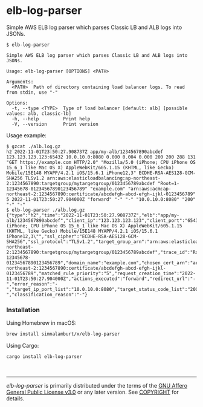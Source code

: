elb-log-parser
========
Simple AWS ELB log parser which parses Classic LB and ALB logs into JSONs.

```console
$ elb-log-parser

Simple AWS ELB log parser which parses Classic LB and ALB logs into JSONs.

Usage: elb-log-parser [OPTIONS] <PATH>

Arguments:
  <PATH>  Path of directory containing load balancer logs. To read from stdin, use "-"

Options:
  -t, --type <TYPE>  Type of load balancer [default: alb] [possible values: alb, classic-lb]
  -h, --help         Print help
  -V, --version      Print version
```

Usage example:

```console
$ gzcat ./alb.log.gz
h2 2022-11-01T23:50:27.908737Z app/my-alb/1234567890abcdef 123.123.123.123:65432 10.0.10.0:8080 0.000 0.004 0.000 200 200 288 131 "GET https://example.com HTTP/2.0" "Mozilla/5.0 (iPhone; CPU iPhone OS 15_6_1 like Mac OS X) AppleWebKit/605.1.15 (KHTML, like Gecko) Mobile/15E148 MYAPP/4.2.1 iOS/15.6.1 iPhone12,3" ECDHE-RSA-AES128-GCM-SHA256 TLSv1.2 arn:aws:elasticloadbalancing:ap-northeast-2:1234567890:targetgroup/mytargetgroup/0123456789abcdef "Root=1-12345678-01234567890123456789" "example.com" "arn:aws:acm:ap-northeast-2:1234567890:certificate/abcdefgh-abcd-efgh-ijkl-0123456789" 5 2022-11-01T23:50:27.904000Z "forward" "-" "-" "10.0.10.0:8080" "200" "-" "-"
$ elb-log-parser ./alb.log.gz
{"type":"h2","time":"2022-11-01T23:50:27.908737Z","elb":"app/my-alb/1234567890abcdef","client_ip":"123.123.123.123","client_port":"65432","target_ip_port":"10.0.10.0:8080","request_processing_time":"0.000","target_processing_time":"0.004","response_processing_time":"0.000","elb_status_code":"200","target_status_code":"200","received_bytes":"288","sent_bytes":"131","http_method":"GET","url":"https://example.com","http_version":"HTTP/2.0","user_agent":"\"Mozilla/5.0 (iPhone; CPU iPhone OS 15_6_1 like Mac OS X) AppleWebKit/605.1.15 (KHTML, like Gecko) Mobile/15E148 MYAPP/4.2.1 iOS/15.6.1 iPhone12,3\"","ssl_cipher":"ECDHE-RSA-AES128-GCM-SHA256","ssl_protocol":"TLSv1.2","target_group_arn":"arn:aws:elasticloadbalancing:ap-northeast-2:1234567890:targetgroup/mytargetgroup/0123456789abcdef","trace_id":"Root=1-12345678-01234567890123456789","domain_name":"example.com","chosen_cert_arn":"arn:aws:acm:ap-northeast-2:1234567890:certificate/abcdefgh-abcd-efgh-ijkl-0123456789","matched_rule_priority":"5","request_creation_time":"2022-11-01T23:50:27.904000Z","actions_executed":"forward","redirect_url":"-","error_reason":"-","target_ip_port_list":"10.0.10.0:8080","target_status_code_list":"200","classification":"-","classification_reason":"-"}
```

### Installation
Using Homebrew in macOS:
```bash
brew install simnalamburt/x/elb-log-parser
```

Using Cargo:
```bash
cargo install elb-log-parser
```

&nbsp;

--------

*elb-log-parser* is primarily distributed under the terms of the [GNU Affero
General Public License v3.0] or any later version. See [COPYRIGHT] for details.

[GNU Affero General Public License v3.0]: LICENSE
[COPYRIGHT]: COPYRIGHT

